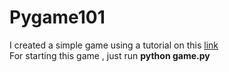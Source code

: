 # Pygame101
I created a simple game using a tutorial on this <a href="https://www.raywenderlich.com/2795-beginning-game-programming-for-teens-with-python">link</a> <br>
For starting this game , just run <b>python game.py </b>

